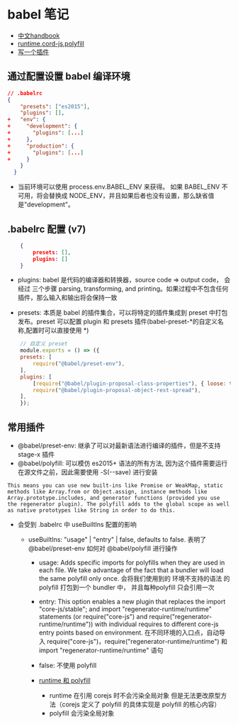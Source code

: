 # babel 笔记

- [中文handbook](https://github.com/jamiebuilds/babel-handbook/blob/master/translations/zh-Hans/user-handbook.md)
- [runtime,cord-js,polyfill](https://www.cnblogs.com/75115926/p/12627009.html)
- [写一个插件](https://juejin.im/post/6844903956905197576#heading-6)

## 通过配置设置 babel 编译环境

```json
// .babelrc
{
    "presets": ["es2015"],
    "plugins": [],
+   "env": {
+     "development": {
+       "plugins": [...]
+     },
+     "production": {
+       "plugins": [...]
+     }
    }
  }
```

- 当前环境可以使用 process.env.BABEL_ENV 来获得。 如果 BABEL_ENV 不可用，将会替换成 NODE_ENV，并且如果后者也没有设置，那么缺省值是"development"。

## .babelrc 配置 (v7)

```json
    {
        presets: [],
        plugins: []
    }
```

- plugins: babel 是代码的编译器和转换器，source code => output code， 会经过 三个步骤 parsing, transforming, and printing。如果过程中不包含任何插件，那么输入和输出将会保持一致

- presets: 本质是 babel 的插件集合，可以将特定的插件集成到 preset 中打包发布。preset 可以配置 plugin 和 presets 插件(babel-preset-*的自定义名称,配置时可以直接使用 *)

```javascript
    // 自定义 preset
    module.exports = () => ({
    presets: [
        require("@babel/preset-env"),
    ],
    plugins: [
        [require("@babel/plugin-proposal-class-properties"), { loose: true }],
        require("@babel/plugin-proposal-object-rest-spread"),
    ],
    });
```

## 常用插件

- @babel/preset-env: 继承了可以对最新语法进行编译的插件，但是不支持 stage-x 插件
- @babel/polyfill: 可以模仿 es2015+ 语法的所有方法, 因为这个插件需要运行在源文件之前，因此需要使用 -S(--save) 进行安装

```text
This means you can use new built-ins like Promise or WeakMap, static methods like Array.from or Object.assign, instance methods like Array.prototype.includes, and generator functions (provided you use the regenerator plugin). The polyfill adds to the global scope as well as native prototypes like String in order to do this.
```

- 会受到 .babelrc 中 useBuiltIns 配置的影响

    - useBuiltIns: "usage" | "entry" | false, defaults to false. 表明了 @babel/preset-env 如何对 @babel/polyfill 进行操作

        - usage: Adds specific imports for polyfills when they are used in each file. We take advantage of the fact that a bundler will load the same polyfill only once. 会将我们使用到的 环境不支持的语法 的 polyfill 打包到一个 bundler 中， 并且每种polyfill 只会引用一次
        
        - entry: This option enables a new plugin that replaces the import "core-js/stable"; and import "regenerator-runtime/runtime" statements (or require("core-js") and require("regenerator-runtime/runtime")) with individual requires to different core-js entry points based on environment.
        在不同环境的入口点，自动导入 require("core-js")，require("regenerator-runtime/runtime") 和 import "regenerator-runtime/runtime" 语句
        
        - false: 不使用 polyfill

        - [runtime 和 polyfill](https://zhuanlan.zhihu.com/p/139359864)
         
            - runtime 在引用 corejs 时不会污染全局对象 但是无法更改原型方法（corejs 定义了 polyfill 的具体实现是 polyfill 的核心内容）
            - polyfill 会污染全局对象